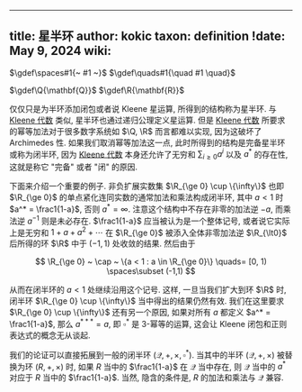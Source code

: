 
---
title: 星半环
author: kokic
taxon: definition
!date: May 9, 2024
wiki: 
---

$\gdef\spaces#1{~ #1 ~}$
$\gdef\quads#1{\quad #1 \quad}$

$\gdef\Q{\mathbf{Q}}$
$\gdef\R{\mathbf{R}}$

仅仅只是为半环添加闭包或者说 Kleene 星运算, 所得到的结构称为星半环. 与 [Kleene 代数](/linear-algebra/regular-language.md) 类似, 星半环也通过递归公理定义星运算. 但是 [Kleene 代数](/linear-algebra/regular-language.md) 所要求的幂等加法对于很多数字系统如 $\Q, \R$ 而言都难以实现, 因为这破坏了 Archimedes 性. 如果我们取消幂等加法这一点, 此时所得到的结构是完备星半环或称为闭半环, 因为 [Kleene 代数](/linear-algebra/regular-language.md) 本身还允许了无穷和 $\sum_{i \ge 0}a^i$ 以及 $a^*$ 的存在性, 这就是称它 "完备" 或者 "闭" 的原因.  

下面来介绍一个重要的例子. 非负扩展实数集 $\R_{\ge 0} \cup \{\infty\}$ 也即 $\R_{\ge 0}$ 的单点紧化连同实数的通常加法和乘法构成闭半环, 其中 $a \lt 1$ 时 $a^* = \frac1{1-a}$, 否则 $a^* = \infty$. 注意这个结构中不存在非零的加法逆 $-a$, 而乘法逆 $a^{-1}$ 则是未必存在. $\frac1{1-a}$ 应当被认为是一个整体记号, 或者说它实际上是无穷和 $1 + a + a^2 + \cdots$ 在 $\R_{\ge 0}$ 被添入全体非零加法逆 $\R_{\lt0}$ 后所得的环 $\R$ 中于 $(-1,1)$ 处收敛的结果. 然后由于 

$$
\R_{\ge 0} ~ \cap ~ \{a < 1 : a \in \R_{\ge 0}\} \quads= [0, 1) \spaces\subset (-1,1)
$$

从而在闭半环的 $a<1$ 处继续沿用这个记号. 这样, 一旦当我们扩大到环 $\R$ 时, 闭半环 $\R_{\ge 0} \cup \{\infty\}$ 当中得出的结果仍然有效. 我们在这里要求 $\R_{\ge 0} \cup \{\infty\}$ 还有另一个原因, 如果对所有 $a$ 都定义 $a^* = \frac1{1-a}$, 那么 $a^{***} = a$, 即 $\square^*$ 是 $3$-幂等的运算, 这会让 Kleene 闭包和正则表达式的概念无从谈起.   

我们的论证可以直接拓展到一般的闭半环 $(\mathcal{Q}, +, \times, \square^*)$. 当其中的半环 $(\mathcal{Q}, +, \times)$ 被替换为环 $(R, +, \times)$ 时, 如果 $R$ 当中的 $\frac1{1-a}$ 在 $\mathcal{Q}$ 当中存在, 则 $\mathcal{Q}$ 当中的 $a^*$ 对应于 $R$ 当中的 $\frac1{1-a}$. 当然, 隐含的条件是, $R$ 的加法和乘法与 $\mathcal{Q}$ 兼容. 
